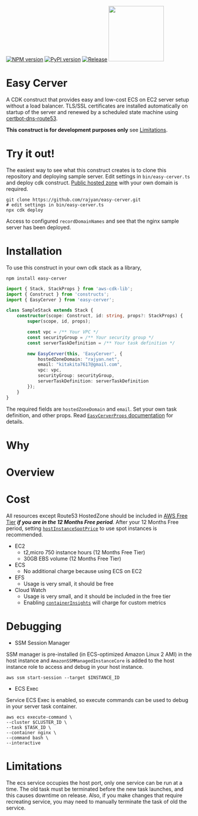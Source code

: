 [![NPM version](https://badge.fury.io/js/easy-cerver.svg)](https://www.npmjs.com/package/easy-cerver)
[![PyPI version](https://badge.fury.io/py/easy-cerver.svg)](https://pypi.org/project/easy-cerver/0.0.4/)
[![Release](https://github.com/rajyan/easy-cerver/workflows/release/badge.svg)](https://github.com/rajyan/easy-cerver/actions/workflows/release.yml)
[<img src="https://constructs.dev/badge?package=easy-cerver" width="150">](https://constructs.dev/packages/easy-cerver)

# Easy Cerver

A CDK construct that provides easy and low-cost ECS on EC2 server setup without a load balancer.
TLS/SSL certificates are installed automatically on startup of the server and renewed by a scheduled state machine using [certbot-dns-route53](https://certbot-dns-route53.readthedocs.io/en/stable/).

**This construct is for development purposes only** see [Limitations](#Limitations).

# Try it out!

The easiest way to see what this construct creates is to clone this repository and deploying sample server.
Edit settings in `bin/easy-cerver.ts` and deploy cdk construct. [Public hosted zone](https://docs.aws.amazon.com/Route53/latest/DeveloperGuide/AboutHZWorkingWith.html) with your own domain is required.

```
git clone https://github.com/rajyan/easy-cerver.git
# edit settings in bin/easy-cerver.ts
npx cdk deploy
```

Access to configured `recordDomainNames` and see that the nginx sample server has been deployed.

# Installation

To use this construct in your own cdk stack as a library,

```
npm install easy-cerver
```

```ts
import { Stack, StackProps } from 'aws-cdk-lib';
import { Construct } from 'constructs';
import { EasyCerver } from 'easy-cerver';

class SampleStack extends Stack {
    constructor(scope: Construct, id: string, props?: StackProps) {
        super(scope, id, props);

        const vpc = /** Your VPC */
        const securityGroup = /** Your security group */
        const serverTaskDefinition = /** Your task definition */

        new EasyCerver(this, 'EasyCerver', {
            hostedZoneDomain: "rajyan.net",
            email: "kitakita7617@gmail.com",
            vpc: vpc,
            securityGroup: securityGroup,
            serverTaskDefinition: serverTaskDefinition
        });
    }
}
```

The required fields are `hostedZoneDomain` and `email`.
Set your own task definition, and other props. Read [`EasyCerverProps` documentation](https://github.com/rajyan/easy-cerver/blob/main/API.md#easy-cerver.EasyCerverProps) for details.

# Why



# Overview

# Cost

All resources except Route53 HostedZone should be included in [AWS Free Tier](https://docs.aws.amazon.com/whitepapers/latest/how-aws-pricing-works/get-started-with-the-aws-free-tier.html)
***if you are in the 12 Months Free period***.
After your 12 Months Free period, setting [`hostInstanceSpotPrice`](https://github.com/rajyan/easy-cerver/blob/main/API.md#easy-cerver.EasyCerverProps.property.hostInstanceSpotPrice) to use spot instances is recommended.

* EC2
  * t2,micro 750 instance hours (12 Months Free Tier)
  * 30GB EBS volume (12 Months Free Tier)
* ECS
  * No additional charge because using ECS on EC2
* EFS
  * Usage is very small, it should be free
* Cloud Watch
  * Usage is very small, and it should be included in the free tier
  * Enabling [`containerInsights`](https://github.com/rajyan/easy-cerver/blob/main/API.md#easy-cerver.EasyCerverProps.property.containerInsights) will charge for custom metrics

# Debugging

* SSM Session Manager

SSM manager is pre-installed (in ECS-optimized Amazon Linux 2 AMI) in the host instance and `AmazonSSMManagedInstanceCore` is added to the host instance role
to access and debug in your host instance.

```
aws ssm start-session --target $INSTANCE_ID
```

* ECS Exec

Service ECS Exec is enabled, so execute commands can be used to debug in your server task container.

```
aws ecs execute-command \
--cluster $CLUSTER_ID \
--task $TASK_ID \
--container nginx \
--command bash \
--interactive
```

# Limitations

The ecs service occupies the host port, only one service can be run at a time.
The old task must be terminated before the new task launches, and this causes downtime on release.
Also, if you make changes that require recreating service, you may need to manually terminate the task of old the service.
